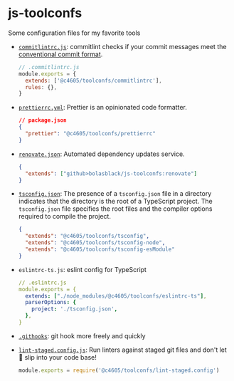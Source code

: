 # js-toolconfs

Some configuration files for my favorite tools

- [`commitlintrc.js`](https://github.com/conventional-changelog/commitlint/): commitlint checks if your commit messages meet the [conventional commit format](https://conventionalcommits.org/).

  ```js
  // .commitlintrc.js
  module.exports = {
    extends: ['@c4605/toolconfs/commitlintrc'],
    rules: {},
  }
  ```

- [`prettierrc.yml`](https://github.com/prettier/prettier): Prettier is an opinionated code formatter.

  ```json
  // package.json
  {
    "prettier": "@c4605/toolconfs/prettierrc"
  }
  ```

- [`renovate.json`](https://renovatebot.com/docs/): Automated dependency updates service.

  ```json
  {
    "extends": ["github>bolasblack/js-toolconfs:renovate"]
  }
  ```

- [`tsconfig.json`](https://www.typescriptlang.org/docs/handbook/tsconfig-json.html): The presence of a `tsconfig.json` file in a directory indicates that the directory is the root of a TypeScript project. The `tsconfig.json` file specifies the root files and the compiler options required to compile the project.

  ```json
  {
    "extends": "@c4605/toolconfs/tsconfig",
    "extends": "@c4605/toolconfs/tsconfig-node",
    "extends": "@c4605/toolconfs/tsconfig-esModule"
  }
  ```

- `eslintrc-ts.js`: eslint config for TypeScript

  ```yml
  // .eslintrc.js
  module.exports = {
    extends: ["./node_modules/@c4605/toolconfs/eslintrc-ts"],
    parserOptions: {
      project: './tsconfig.json',
    },
  }
  ```

- [`.githooks`](https://github.com/bolasblack/git-hook-pure): git hook more freely and quickly

- [`lint-staged.config.js`](https://github.com/okonet/lint-staged): Run linters against staged git files and don't let 💩 slip into your code base!

  ```js
  module.exports = require('@c4605/toolconfs/lint-staged.config')
  ```

